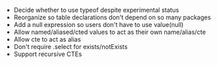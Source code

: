 * Decide whether to use typeof despite experimental status
* Reorganize so table declarations don't depend on so many packages
* Add a null expression so users don't have to use value(null)
* Allow named/aliased/cted values to act as their own name/alias/cte
* Allow cte to act as alias
* Don't require .select for exists/notExists
* Support recursive CTEs